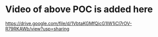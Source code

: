 # Video of above POC is added here
https://drive.google.com/file/d/1VbtaKGMfQicG1IW1iCl7rOV-R79RKAWb/view?usp=sharing
